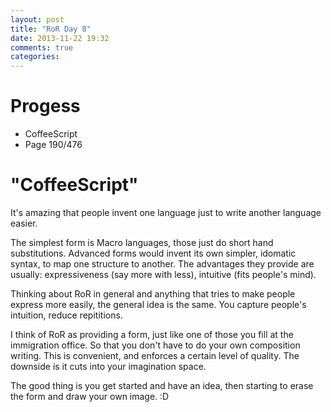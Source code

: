 ```yaml
---
layout: post
title: "RoR Day 8"
date: 2013-11-22 19:32
comments: true
categories: 
---
```


Progess
=
- CoffeeScript
- Page 190/476

"CoffeeScript"
=
It's amazing that people invent one language just to write
another language easier.

The simplest form is Macro languages, those just do short hand
substitutions. Advanced forms would invent its own simpler,
idomatic syntax, to map one structure to another. The advantages
they provide are usually: expressiveness (say more with less),
intuitive (fits people's mind).

Thinking about RoR in general and anything that tries to make
people express more easily, the general idea is the same. You
capture people's intuition, reduce repititions.

I think of RoR as providing a form, just like one of those you fill 
at the immigration office. So that you don't have to do your own
composition writing. This is convenient, and enforces a certain level
of quality. The downside is it cuts into your imagination space.

The good thing is you get started and have an idea, then starting to
erase the form and draw your own image. :D
